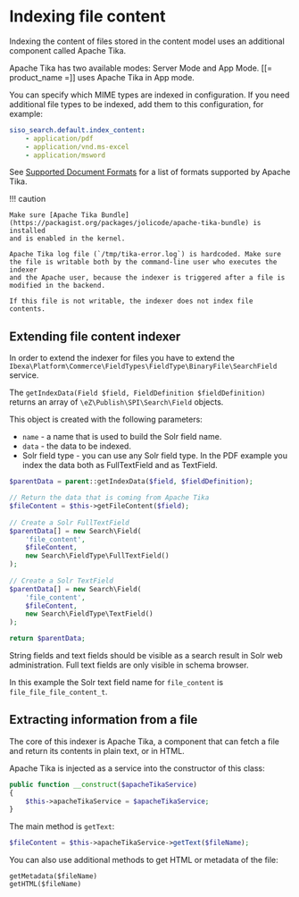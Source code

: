 # Indexing file content

Indexing the content of files stored in the content model uses an additional component called Apache Tika.

Apache Tika has two available modes: Server Mode and App Mode. [[= product_name =]] uses Apache Tika in App mode.

You can specify which MIME types are indexed in configuration.
If you need additional file types to be indexed, add them to this configuration, for example:

``` yaml
siso_search.default.index_content:
    - application/pdf
    - application/vnd.ms-excel
    - application/msword
```

See [Supported Document Formats](http://tika.apache.org/1.13/formats.html) for a list of formats supported by Apache Tika.

!!! caution

    Make sure [Apache Tika Bundle](https://packagist.org/packages/jolicode/apache-tika-bundle) is installed
    and is enabled in the kernel.

    Apache Tika log file (`/tmp/tika-error.log`) is hardcoded. Make sure the file is writable both by the command-line user who executes the indexer
    and the Apache user, because the indexer is triggered after a file is modified in the backend.

    If this file is not writable, the indexer does not index file contents.

## Extending file content indexer

In order to extend the indexer for files you have to extend the `Ibexa\Platform\Commerce\FieldTypes\FieldType\BinaryFile\SearchField` service.

The `getIndexData(Field $field, FieldDefinition $fieldDefinition)` returns an array of `\eZ\Publish\SPI\Search\Field` objects.

This object is created with the following parameters:

- `name` - a name that is used to build the Solr field name.
- `data` - the data to be indexed.
- Solr field type - you can use any Solr field type. In the PDF example you index the data both as FullTextField and as TextField.

``` php
$parentData = parent::getIndexData($field, $fieldDefinition);

// Return the data that is coming from Apache Tika
$fileContent = $this->getFileContent($field);
 
// Create a Solr FullTextField
$parentData[] = new Search\Field(
    'file_content',
    $fileContent,
    new Search\FieldType\FullTextField()
);
 
// Create a Solr TextField
$parentData[] = new Search\Field(
    'file_content',
    $fileContent,
    new Search\FieldType\TextField()
);

return $parentData;
```

String fields and text fields should be visible as a search result in Solr web administration.
Full text fields are only visible in schema browser.

In this example the Solr text field name for `file_content` is `file_file_file_content_t`.

## Extracting information from a file

The core of this indexer is Apache Tika, a component that can fetch a file and return its contents in plain text, or in HTML.

Apache Tika is injected as a service into the constructor of this class:

``` php
public function __construct($apacheTikaService)
{
    $this->apacheTikaService = $apacheTikaService;
}
```

The main method is `getText`:

``` php
$fileContent = $this->apacheTikaService->getText($fileName);
```

You can also use additional methods to get HTML or metadata of the file:

``` 
getMetadata($fileName)
getHTML($fileName)
```
